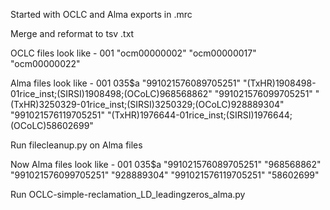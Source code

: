 Started with OCLC and Alma exports in .mrc

Merge and reformat to tsv .txt

OCLC files look like - 
  001
  "ocm00000002\"
  "ocm00000017\"
  "ocm00000022\"
  
Alma files look like -
  001	035$a
  "991021576089705251"	"(TxHR)1908498-01rice_inst;(SIRSI)1908498;(OCoLC)968568862"
  "991021576099705251"	"(TxHR)3250329-01rice_inst;(SIRSI)3250329;(OCoLC)928889304"
  "991021576119705251"	"(TxHR)1976644-01rice_inst;(SIRSI)1976644;(OCoLC)58602699"
  
Run filecleanup.py on Alma files

Now Alma files look like -
  001	035$a
  "991021576089705251"	"968568862"
  "991021576099705251"	"928889304"
  "991021576119705251"	"58602699"
  
Run OCLC-simple-reclamation_LD_leadingzeros_alma.py
